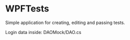 # WPFTests

Simple application for creating, editing and passing tests.

Login data inside: DAOMock/DAO.cs
